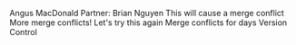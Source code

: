 Angus MacDonald
Partner: Brian Nguyen
This will cause a merge conflict
More merge conflicts!
Let's try this again
Merge conflicts for days
Version Control
